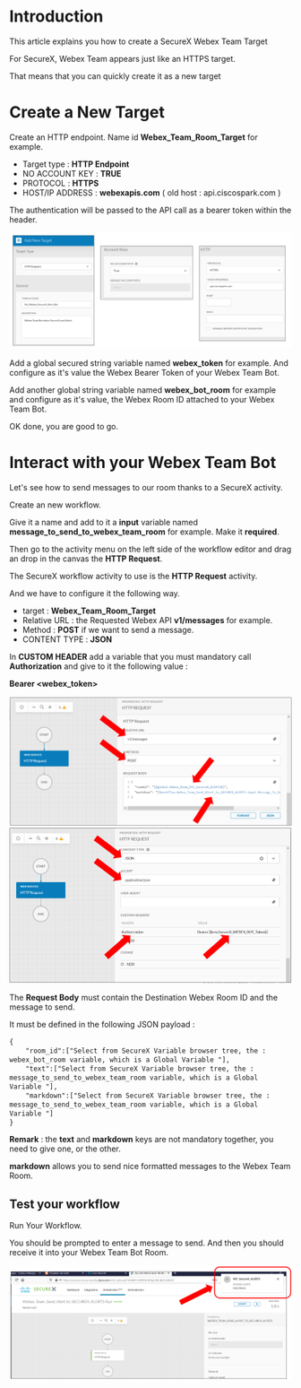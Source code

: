 # Introduction

This article explains you how to create a SecureX Webex Team Target

For SecureX, Webex Team appears just like an HTTPS target.

That means that you can quickly create it as a new target

# Create a New Target

Create an HTTP endpoint. Name id **Webex_Team_Room_Target** for example.

- Target type : **HTTP Endpoint**
- NO ACCOUNT KEY : **TRUE**
- PROTOCOL : **HTTPS**
- HOST/IP ADDRESS : **webexapis.com** ( old host : api.ciscospark.com )

The authentication will be passed to the API call as a bearer token within the header.

![](img/webex_team_target-1.png)

Add a global secured string variable named **webex_token** for example. And configure as it's value the Webex Bearer Token of your Webex Team Bot.

Add another global string variable named **webex_bot_room** for example and configure as it's value, the Webex Room ID attached to your Webex Team Bot.

OK done, you are good to go.

# Interact with your Webex Team Bot

Let's see how to send messages to our room thanks to a SecureX activity.

Create an new workflow.

Give it a name and add to it a **input** variable named **message_to_send_to_webex_team_room** for example. Make it **required**.

Then go to the activity menu on the left side of the workflow editor and drag an drop in the canvas the **HTTP Request**.

The SecureX workflow activity to use is the **HTTP Request** activity.

And we have to configure it the following way.

- target : **Webex_Team_Room_Target**
- Relative URL : the Requested Webex API **v1/messages** for example.
- Method : **POST** if we want to send a message.
- CONTENT TYPE : **JSON**

In **CUSTOM HEADER** add a variable that you must mandatory call **Authorization** and give to it the following value :

**Bearer <webex_token>**


![](img/webex_team_target-2.png)
![](img/webex_team_target-3.png)

The **Request Body** must contain the Destination Webex Room ID and the message to send.

It must be defined in the following JSON payload :

```
{
    "room_id":["Select from SecureX Variable browser tree, the : webex_bot_room variable, which is a Global Variable "],
    "text":["Select from SecureX Variable browser tree, the : message_to_send_to_webex_team_room variable, which is a Global Variable "],
    "markdown":["Select from SecureX Variable browser tree, the : message_to_send_to_webex_team_room variable, which is a Global Variable "]    
}
```

**Remark** : the **text** and **markdown** keys are not mandatory together, you need to give one, or the other.

**markdown** allows you to send nice formatted messages to the Webex Team Room.

## Test your workflow

Run Your Workflow.

You should be prompted to enter a message to send.  And then you should receive it into your Webex Team Bot Room.

![](img/webex_team_target-4.png)


